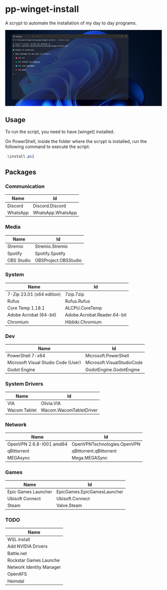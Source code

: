 # pp-winget-install

A scrypt to automate the installation of my day to day programs.

![Menu](./menu.png)

## Usage

To run the script, you need to have [winget] installed.

On PowerShell, inside the folder where the scrypt is installed, run the following command to execute the script:

```powershell
.\install.ps1
```

## Packages

### Communication

| Name | Id |
| --- | --- |
| Discord | Discord.Discord |
| WhatsApp | WhatsApp.WhatsApp |

### Media

| Name | Id |
| --- | --- |
| Stremio | Stremio.Stremio |
| Spotify | Spotify.Spotify |
| OBS Studio | OBSProject.OBSStudio |

### System

| Name | Id |
| --- | --- |
| 7-Zip 23.01 (x64 edition) | 7zip.7zip |
| Rufus | Rufus.Rufus |
| Core Temp 1.18.1 | ALCPU.CoreTemp |
| Adobe Acrobat (64-bit) | Adobe.Acrobat.Reader.64-bit |
| Chromium | Hibbiki.Chromium |

### Dev

| Name | Id |
| --- | --- |
| PowerShell 7-x64 | Microsoft.PowerShell |
| Microsoft Visual Studio Code (User) | Microsoft.VisualStudioCode |
| Godot Engine | GodotEngine.GodotEngine |

### System Drivers

| Name | Id |
| --- | --- |
| VIA | Olivia.VIA |
| Wacom Tablet | Wacom.WacomTabletDriver |

### Network

| Name | Id |
| --- | --- |
| OpenVPN 2.6.8-I001 amd64 | OpenVPNTechnologies.OpenVPN |
| qBittorrent | qBittorrent.qBittorrent |
| MEGAsync | Mega.MEGASync |

### Games

| Name | Id |
| --- | --- |
| Epic Games Launcher | EpicGames.EpicGamesLauncher |
| Ubisoft Connect | Ubisoft.Connect |
| Steam | Valve.Steam |

### TODO

| Name |
| --- |
| WSL install |
| Add NVIDIA Drivers |
| Battle.net |
| Rockstar Games Launche |
| Network Identity Manager |
| OpenAFS |
| Heimdal | 
